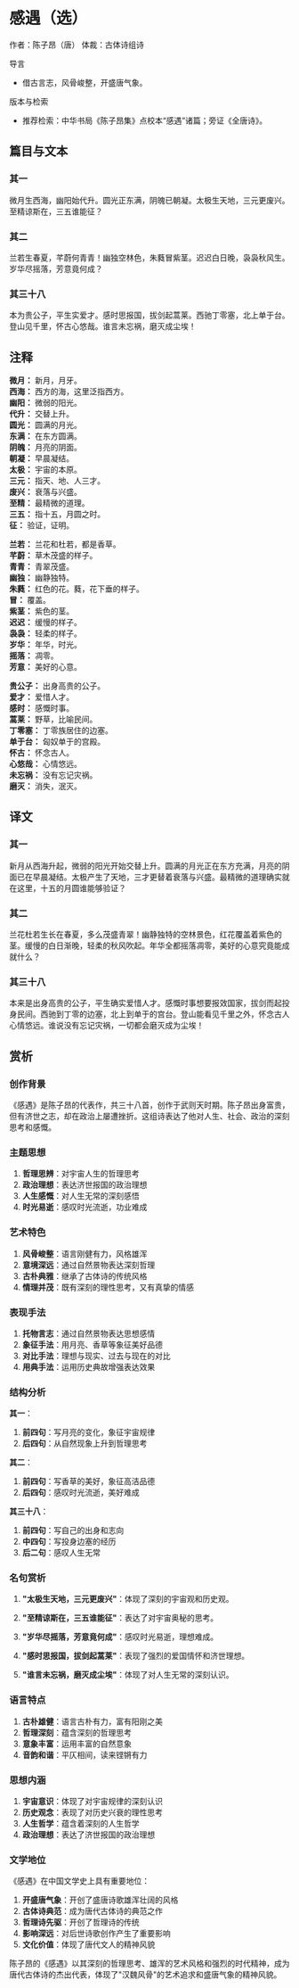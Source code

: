 # 感遇（选）

作者：陈子昂（唐）
体裁：古体诗组诗

导言
- 借古言志，风骨峻整，开盛唐气象。

版本与检索
- 推荐检索：中华书局《陈子昂集》点校本“感遇”诸篇；旁证《全唐诗》。

## 篇目与文本

### 其一

微月生西海，幽阳始代升。圆光正东满，阴魄已朝凝。太极生天地，三元更废兴。至精谅斯在，三五谁能征？

### 其二

兰若生春夏，芊蔚何青青！幽独空林色，朱蕤冒紫茎。迟迟白日晚，袅袅秋风生。岁华尽摇落，芳意竟何成？

### 其三十八

本为贵公子，平生实爱才。感时思报国，拔剑起蒿莱。西驰丁零塞，北上单于台。登山见千里，怀古心悠哉。谁言未忘祸，磨灭成尘埃！

## 注释

**微月：** 新月，月牙。  
**西海：** 西方的海，这里泛指西方。  
**幽阳：** 微弱的阳光。  
**代升：** 交替上升。  
**圆光：** 圆满的月光。  
**东满：** 在东方圆满。  
**阴魄：** 月亮的阴面。  
**朝凝：** 早晨凝结。  
**太极：** 宇宙的本原。  
**三元：** 指天、地、人三才。  
**废兴：** 衰落与兴盛。  
**至精：** 最精微的道理。  
**三五：** 指十五，月圆之时。  
**征：** 验证，证明。  

**兰若：** 兰花和杜若，都是香草。  
**芊蔚：** 草木茂盛的样子。  
**青青：** 青翠茂盛。  
**幽独：** 幽静独特。  
**朱蕤：** 红色的花。蕤，花下垂的样子。  
**冒：** 覆盖。  
**紫茎：** 紫色的茎。  
**迟迟：** 缓慢的样子。  
**袅袅：** 轻柔的样子。  
**岁华：** 年华，时光。  
**摇落：** 凋零。  
**芳意：** 美好的心意。  

**贵公子：** 出身高贵的公子。  
**爱才：** 爱惜人才。  
**感时：** 感慨时事。  
**蒿莱：** 野草，比喻民间。  
**丁零塞：** 丁零族居住的边塞。  
**单于台：** 匈奴单于的宫殿。  
**怀古：** 怀念古人。  
**心悠哉：** 心情悠远。  
**未忘祸：** 没有忘记灾祸。  
**磨灭：** 消失，泯灭。

## 译文

### 其一

新月从西海升起，微弱的阳光开始交替上升。圆满的月光正在东方充满，月亮的阴面已在早晨凝结。太极产生了天地，三才更替着衰落与兴盛。最精微的道理确实就在这里，十五的月圆谁能够验证？

### 其二

兰花杜若生长在春夏，多么茂盛青翠！幽静独特的空林景色，红花覆盖着紫色的茎。缓慢的白日渐晚，轻柔的秋风吹起。年华全都摇落凋零，美好的心意究竟能成就什么？

### 其三十八

本来是出身高贵的公子，平生确实爱惜人才。感慨时事想要报效国家，拔剑而起投身民间。西驰到丁零的边塞，北上到单于的宫台。登山能看见千里之外，怀念古人心情悠远。谁说没有忘记灾祸，一切都会磨灭成为尘埃！

## 赏析

### 创作背景

《感遇》是陈子昂的代表作，共三十八首，创作于武则天时期。陈子昂出身富贵，但有济世之志，却在政治上屡遭挫折。这组诗表达了他对人生、社会、政治的深刻思考和感慨。

### 主题思想

1. **哲理思辨**：对宇宙人生的哲理思考
2. **政治理想**：表达济世报国的政治理想
3. **人生感慨**：对人生无常的深刻感悟
4. **时光易逝**：感叹时光流逝，功业难成

### 艺术特色

1. **风骨峻整**：语言刚健有力，风格雄浑
2. **意境深远**：通过自然景物表达深刻哲理
3. **古朴典雅**：继承了古体诗的传统风格
4. **情理并茂**：既有深刻的理性思考，又有真挚的情感

### 表现手法

1. **托物言志**：通过自然景物表达思想感情
2. **象征手法**：用月亮、香草等象征美好品德
3. **对比手法**：理想与现实、过去与现在的对比
4. **用典手法**：运用历史典故增强表达效果

### 结构分析

**其一**：
1. **前四句**：写月亮的变化，象征宇宙规律
2. **后四句**：从自然现象上升到哲理思考

**其二**：
1. **前四句**：写香草的美好，象征高洁品德
2. **后四句**：感叹时光流逝，美好难成

**其三十八**：
1. **前四句**：写自己的出身和志向
2. **中四句**：写投身边塞的经历
3. **后二句**：感叹人生无常

### 名句赏析

1. **"太极生天地，三元更废兴"**：体现了深刻的宇宙观和历史观。

2. **"至精谅斯在，三五谁能征"**：表达了对宇宙奥秘的思考。

3. **"岁华尽摇落，芳意竟何成"**：感叹时光易逝，理想难成。

4. **"感时思报国，拔剑起蒿莱"**：表现了强烈的爱国情怀和济世理想。

5. **"谁言未忘祸，磨灭成尘埃"**：体现了对人生无常的深刻认识。

### 语言特点

1. **古朴雄健**：语言古朴有力，富有阳刚之美
2. **哲理深刻**：蕴含深刻的哲理思考
3. **意象丰富**：运用丰富的自然意象
4. **音韵和谐**：平仄相间，读来铿锵有力

### 思想内涵

1. **宇宙意识**：体现了对宇宙规律的深刻认识
2. **历史观念**：表现了对历史兴衰的理性思考
3. **人生哲学**：蕴含着深刻的人生哲学
4. **政治理想**：表达了济世报国的政治理想

### 文学地位

《感遇》在中国文学史上具有重要地位：

1. **开盛唐气象**：开创了盛唐诗歌雄浑壮阔的风格
2. **古体诗典范**：成为唐代古体诗的典范之作
3. **哲理诗先驱**：开创了哲理诗的传统
4. **影响深远**：对后世诗歌创作产生了重要影响
5. **文化价值**：体现了唐代文人的精神风貌

陈子昂的《感遇》以其深刻的哲理思考、雄浑的艺术风格和强烈的时代精神，成为唐代古体诗的杰出代表，体现了"汉魏风骨"的艺术追求和盛唐气象的精神风貌。
